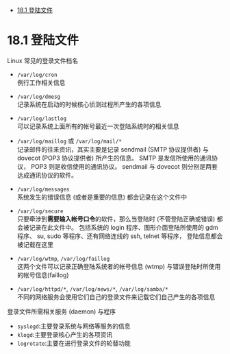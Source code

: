 <!-- TOC -->

- [18.1 登陆文件](#181-登陆文件)

<!-- /TOC -->
# 18.1 登陆文件

Linux 常见的登录文件档名

* `/var/log/cron` <br>
例行工作相关信息

* `/var/log/dmesg` <br>
记录系统在启动的时候核心侦测过程所产生的各项信息

* `/var/log/lastlog` <br>
可以记录系统上面所有的帐号最近一次登陆系统时的相关信息

* `/var/log/maillog` 或 `/var/log/mail/*` <br>
记录邮件的往来资讯，其实主要是记录 sendmail (SMTP 协议提供者) 与 dovecot (POP3 协议提供者) 所产生的信息。 SMTP 是发信所使用的通讯协议， POP3 则是收信使用的通讯协议。 sendmail 与 dovecot 则分别是两套达成通讯协议的软件。

* `/var/log/messages` <br>
系统发生的错误信息 (或者是重要的信息) 都会记录在这个文件中

* `/var/log/secure` <br>
只要牵涉到**需要输入帐号口令**的软件，那么当登陆时 (不管登陆正确或错误) 都会被记录在此文件中。 包括系统的 login 程序、图形介面登陆所使用的 gdm 程序、 su, sudo 等程序、还有网络连线的 ssh, telnet 等程序， 登陆信息都会被记载在这里

* `/var/log/wtmp`, `/var/log/faillog` <br>
这两个文件可以记录正确登陆系统者的帐号信息 (wtmp) 与错误登陆时所使用的帐号信息(faillog)

* `/var/log/httpd/*`, `/var/log/news/*`, `/var/log/samba/*` <br>
不同的网络服务会使用它们自己的登录文件来记载它们自己产生的各项信息

登录文件所需相关服务 (daemon) 与程序

* `syslogd`:主要登录系统与网络等服务的信息
* `klogd`:主要登录核心产生的各项资讯
* `logrotate`:主要在进行登录文件的轮替功能

